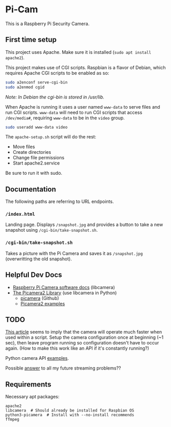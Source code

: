 # Pi-Cam

This is a Raspberry Pi Security Camera.

## First time setup

This project uses Apache. Make sure it is installed (`sudo apt install apache2`).

This project makes use of CGI scripts. Raspbian is a flavor of Debian, which requires Apache CGI scripts to be enabled as so:

```bash
sudo a2enconf serve-cgi-bin
sudo a2enmod cgid
```

_Note: In Debian the cgi-bin is stored in /usr/lib._

When Apache is running it uses a user named `www-data` to serve files and run CGI scripts. `www-data` will need to run CGI scripts that access `/dev/media#`, requiring `www-data` to be in the `video` group.

```bash
sudo useradd www-data video
```

The `apache-setup.sh` script will do the rest:
* Move files
* Create directories
* Change file permissions
* Start apache2.service

Be sure to run it with sudo.

## Documentation

The following paths are referring to URL endpoints.

### `/index.html`

Landing page. Displays `/snapshot.jpg` and provides a button to take a new snapshot using `/cgi-bin/take-snapshot.sh`.

### `/cgi-bin/take-snapshot.sh`

Takes a picture with the Pi Camera and saves it as `/snapshot.jpg` (overwritting the old snapshot).

## Helpful Dev Docs

* [Raspberry Pi Camera software docs](https://www.raspberrypi.com/documentation/computers/camera_software.html#python-bindings-for-libcamera) (libcamera)
* [The Picamera2 Library](https://datasheets.raspberrypi.com/camera/picamera2-manual.pdf) (use libcamera in Python)
  * [picamera](https://github.com/raspberrypi/picamera2/tree/main) (Github)
  * [Picamera2 examples](https://github.com/ArduCAM/picamera2_examples/tree/main)

## TODO

[This article](https://forum.arducam.com/t/how-to-make-libcamera-still-faster/4898/7) seems to imply that the camera will operate much faster when used within a script. Setup the camera configuration once at beginning (~1 sec), then leave program running so configuration doesn't have to occur again. (How to make this work like an API if it's constantly running?)

Python camera API [examples](https://github.com/ArduCAM/picamera2_examples/tree/main).

Possible [answer](https://www.raspberrypi.com/documentation/computers/camera_software.html#network-streaming) to all my future streaming problems??

## Requirements

Necessary apt packages:

```
apache2
libcamera  # Should already be installed for Raspbian OS
python3-picamera  # Install with --no-install recommends
ffmpeg
```
